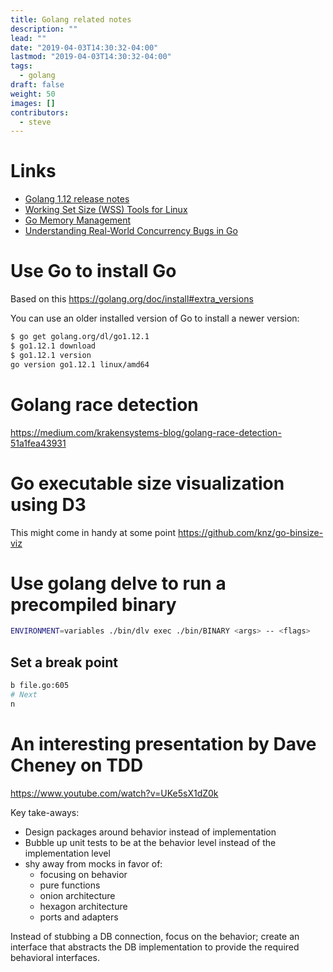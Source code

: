 ```yaml
---
title: Golang related notes
description: ""
lead: ""
date: "2019-04-03T14:30:32-04:00"
lastmod: "2019-04-03T14:30:32-04:00"
tags:
  - golang
draft: false
weight: 50
images: []
contributors:
  - steve
---
```


# Links

- [Golang 1.12 release notes](https://golang.org/doc/go1.12)
- [Working Set Size (WSS) Tools for Linux](https://github.com/brendangregg/wss)
- [Go Memory Management](https://povilasv.me/go-memory-management/)
- [Understanding Real-World Concurrency Bugs in Go](https://songlh.github.io/paper/go-study.pdf)

# Use Go to install Go

Based on this https://golang.org/doc/install#extra_versions

You can use an older installed version of Go to install a newer version:

```sh
$ go get golang.org/dl/go1.12.1
$ go1.12.1 download
$ go1.12.1 version
go version go1.12.1 linux/amd64
```

# Golang race detection

https://medium.com/krakensystems-blog/golang-race-detection-51a1fea43931

# Go executable size visualization using D3

This might come in handy at some point
https://github.com/knz/go-binsize-viz

# Use golang delve to run a precompiled binary

```bash
ENVIRONMENT=variables ./bin/dlv exec ./bin/BINARY <args> -- <flags>
```

## Set a break point

```bash
b file.go:605
# Next
n
```

# An interesting presentation by Dave Cheney on TDD

https://www.youtube.com/watch?v=UKe5sX1dZ0k

Key take-aways:
- Design packages around behavior instead of implementation
- Bubble up unit tests to be at the behavior level instead of the implementation
    level
- shy away from mocks in favor of:
    - focusing on behavior
    - pure functions
    - onion architecture
    - hexagon architecture
    - ports and adapters

Instead of stubbing a DB connection, focus on the behavior; create an interface
that abstracts the DB implementation to provide the required behavioral
interfaces.
